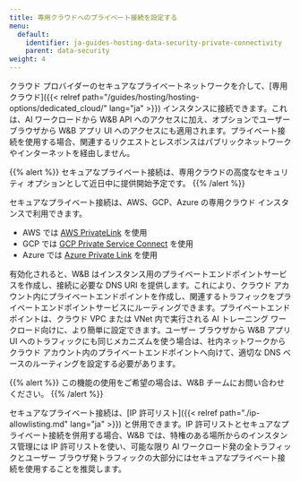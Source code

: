 ```yaml
---
title: 専用クラウドへのプライベート接続を設定する
menu:
  default:
    identifier: ja-guides-hosting-data-security-private-connectivity
    parent: data-security
weight: 4
---
```


クラウド プロバイダーのセキュアなプライベートネットワークを介して、[専用クラウド]({{< relref path="/guides/hosting/hosting-options/dedicated_cloud/" lang="ja" >}}) インスタンスに接続できます。これは、AI ワークロードから W&B API へのアクセスに加え、オプションでユーザー ブラウザから W&B アプリ UI へのアクセスにも適用されます。プライベート接続を使用する場合、関連するリクエストとレスポンスはパブリックネットワークやインターネットを経由しません。

{{% alert %}}
セキュアなプライベート接続は、専用クラウドの高度なセキュリティ オプションとして近日中に提供開始予定です。
{{% /alert %}}

セキュアなプライベート接続は、AWS、GCP、Azure の専用クラウド インスタンスで利用できます。

* AWS では [AWS PrivateLink](https://aws.amazon.com/privatelink/) を使用
* GCP では [GCP Private Service Connect](https://cloud.google.com/vpc/docs/private-service-connect) を使用
* Azure では [Azure Private Link](https://azure.com/products/private-link) を使用


有効化されると、W&B はインスタンス用のプライベートエンドポイントサービスを作成し、接続に必要な DNS URI を提供します。これにより、クラウド アカウント内にプライベートエンドポイントを作成し、関連するトラフィックをプライベートエンドポイントサービスにルーティングできます。プライベートエンドポイントは、クラウド VPC または VNet 内で実行される AI トレーニング ワークロード向けに、より簡単に設定できます。ユーザー ブラウザから W&B アプリ UI へのトラフィックにも同じメカニズムを使う場合は、社内ネットワークからクラウド アカウント内のプライベートエンドポイントへ向けて、適切な DNS ベースのルーティングを設定する必要があります。

{{% alert %}}
この機能の使用をご希望の場合は、W&B チームにお問い合わせください。
{{% /alert %}}

セキュアなプライベート接続は、[IP 許可リスト]({{< relref path="./ip-allowlisting.md" lang="ja" >}}) と併用できます。IP 許可リストとセキュアなプライベート接続を併用する場合、W&B では、特権のある場所からのインスタンス管理には IP 許可リストを使い、可能な限り AI ワークロード発の全トラフィックとユーザー ブラウザ発トラフィックの大部分にはセキュアなプライベート接続を使用することを推奨します。